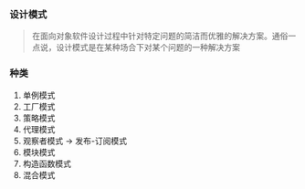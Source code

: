 ### 设计模式

> 在面向对象软件设计过程中针对特定问题的简洁而优雅的解决方案。通俗一点说，设计模式是在某种场合下对某个问题的一种解决方案


### 种类
1. 单例模式
2. 工厂模式
3. 策略模式
4. 代理模式
5. 观察者模式 -> 发布-订阅模式
6. 模块模式
7. 构造函数模式
8. 混合模式